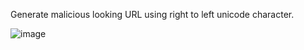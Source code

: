 Generate malicious looking URL using right to left unicode character.

![image](https://github.com/p00n00b/RTLO-URL-SPOOF/assets/52492927/a4494c39-bc11-4e4a-959a-bd261f851488)
